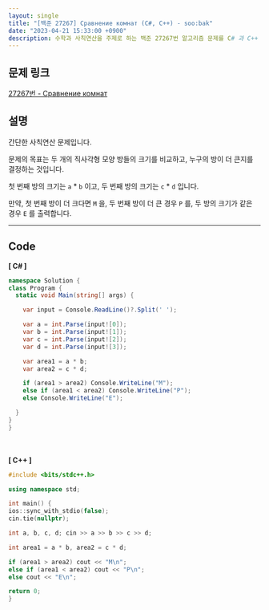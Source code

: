 ```yaml
---
layout: single
title: "[백준 27267] Сравнение комнат (C#, C++) - soo:bak"
date: "2023-04-21 15:33:00 +0900"
description: 수학과 사칙연산을 주제로 하는 백준 27267번 알고리즘 문제를 C# 과 C++ 로 풀이 및 해설
---
```


## 문제 링크
  [27267번 - Сравнение комнат](https://www.acmicpc.net/problem/27267)

## 설명
간단한 사칙연산 문제입니다. <br>

문제의 목표는 두 개의 직사각형 모양 방들의 크기를 비교하고, 누구의 방이 더 큰지를 결정하는 것입니다.<br>

첫 번째 방의 크기는 `a` * `b` 이고, 두 번째 방의 크기는 `c` * `d` 입니다. <br>

만약, 첫 번째 방이 더 크다면 `M` 을, 두 번째 방이 더 큰 경우 `P` 를, 두 방의 크기가 같은 경우 `E` 를 출력합니다. <br>

- - -

## Code
<b>[ C# ] </b>
<br>

  ```c#
namespace Solution {
  class Program {
    static void Main(string[] args) {

      var input = Console.ReadLine()?.Split(' ');

      var a = int.Parse(input![0]);
      var b = int.Parse(input![1]);
      var c = int.Parse(input![2]);
      var d = int.Parse(input![3]);

      var area1 = a * b;
      var area2 = c * d;

      if (area1 > area2) Console.WriteLine("M");
      else if (area1 < area2) Console.WriteLine("P");
      else Console.WriteLine("E");

    }
  }
}
  ```
<br><br>
<b>[ C++ ] </b>
<br>

  ```c++
#include <bits/stdc++.h>

using namespace std;

int main() {
  ios::sync_with_stdio(false);
  cin.tie(nullptr);

  int a, b, c, d; cin >> a >> b >> c >> d;

  int area1 = a * b, area2 = c * d;

  if (area1 > area2) cout << "M\n";
  else if (area1 < area2) cout << "P\n";
  else cout << "E\n";

  return 0;
}
  ```

